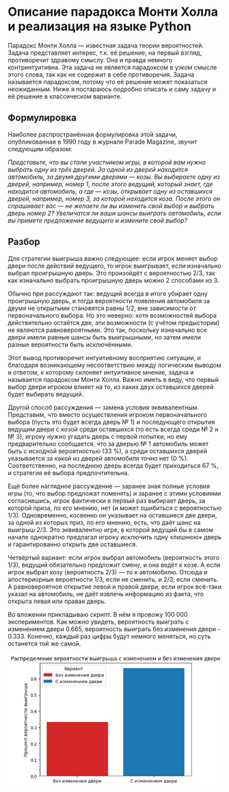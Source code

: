 # Описание парадокса Монти Холла и реализация на языке Python

Парадокс Монти Холла — известная задача теории вероятностей. Задача представляет интерес, т.к. её решение, на первый взгляд, противоречит здравому смыслу. Она и правда немного контринтуитивна. Эта задача не является парадоксом в узком смысле этого слова, так как не содержит в себе противоречия. Задача называется парадоксом, потому что её решение может показаться неожиданным. Ниже я постараюсь подробно описать и саму задачу и её решение в классическом варианте.

## Формулировка

Наиболее распространённая формулировка этой задачи, опубликованная в 1990 году в журнале Parade Magazine, звучит следующим образом:

_Представьте, что вы стали участником игры, в которой вам нужно выбрать одну из трёх дверей. За одной из дверей находится автомобиль, за двумя другими дверями — козы. Вы выбираете одну из дверей, например, номер 1, после этого ведущий, который знает, где находится автомобиль, а где — козы, открывает одну из оставшихся дверей, например, номер 3, за которой находится коза. После этого он спрашивает вас — не желаете ли вы изменить свой выбор и выбрать дверь номер 2? Увеличатся ли ваши шансы выиграть автомобиль, если вы примете предложение ведущего и измените свой выбор?_

## Разбор

Для стратегии выигрыша важно следующее: если игрок меняет выбор двери после действий ведущего, то игрок выигрывает, если изначально выбрал проигрышную дверь. Это произойдёт с вероятностью 2/3, так как изначально выбрать проигрышную дверь можно 2 способами из 3.

Обычно при рассуждают так: ведущий всегда в итоге убирает одну проигрышную дверь, и тогда вероятности появления автомобиля за двумя не открытыми становятся равны 1/2, вне зависимости от первоначального выбора. Но это неверно: хотя возможностей выбора действительно остаётся две, эти возможности (с учётом предыстории) не являются равновероятными. Это так, поскольку изначально все двери имели равные шансы быть выигрышными, но затем имели разные вероятности быть исключёнными.

Этот вывод противоречит интуитивному восприятию ситуации, и благодаря возникающему несоответствию между логическим выводом и ответом, к которому склоняет интуитивное мнение, задача и называется парадоксом Монти Холла.
Важно иметь в виду, что первый выбор двери игроком влияет на то, из каких двух оставшихся дверей будет выбирать ведущий.

Другой способ рассуждения — замена условия эквивалентным. Представим, что вместо осуществления игроком первоначального выбора (пусть это будет всегда дверь № 1) и последующего открытия ведущим двери с козой среди оставшихся (то есть всегда среди № 2 и № 3), игроку нужно угадать дверь с первой попытки, но ему предварительно сообщается, что за дверью № 1 автомобиль может быть с исходной вероятностью (33 %), а среди оставшихся дверей указывается за какой из дверей автомобиля точно нет (0 %). Соответственно, на последнюю дверь всегда будет приходиться 67 %, и стратегия её выбора предпочтительна.

Ещё более наглядное рассуждение — заранее зная полные условия игры (то, что выбор предложат поменять) и заранее с этими условиями согласившись, игрок фактически в первый раз выбирает дверь, за которой приза, по его мнению, нет (и может ошибиться с вероятностью 1/3). Одновременно, косвенно он указывает на оставшиеся две двери, за одной из которых приз, по его мнению, есть, что даёт шанс на выигрыш 2/3. Это эквивалентно игре, в которой ведущий бы в самом начале однократно предлагал игроку исключить одну «лишнюю» дверь и гарантированно открыть две оставшиеся.

Четвёртый вариант: если игрок выбрал автомобиль (вероятность этого 1/3), ведущий обязательно предложит смену, и она ведёт к козе. А если игрок выбрал козу (вероятность 2/3) — то к автомобилю. Отсюда и апостериорные вероятности 1/3, если не сменить, и 2/3, если сменить. А равновероятное открытие левой и правой двери, если игрок всё-таки указал на автомобиль, не даёт извлечь информацию из факта, что открыта левая или правая дверь.

Во вложении прикладываю скрипт. В нём я провожу 100 000 экспериментов. Как можно увидеть, вероятность выиграть с изменением двери 0.665, вероятность выиграть без изменения двери - 0.333. Конечно, каждый раз цифры будут немного меняться, но суть останется той же самой.

![alt text](image.png)
